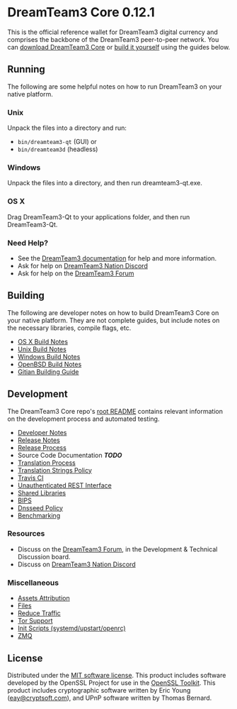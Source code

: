 DreamTeam3 Core 0.12.1
=====================

This is the official reference wallet for DreamTeam3 digital currency and comprises the backbone of the DreamTeam3 peer-to-peer network. You can [download DreamTeam3 Core](https://www.dreamteam3.org/downloads/) or [build it yourself](#building) using the guides below.

Running
---------------------
The following are some helpful notes on how to run DreamTeam3 on your native platform.

### Unix

Unpack the files into a directory and run:

- `bin/dreamteam3-qt` (GUI) or
- `bin/dreamteam3d` (headless)

### Windows

Unpack the files into a directory, and then run dreamteam3-qt.exe.

### OS X

Drag DreamTeam3-Qt to your applications folder, and then run DreamTeam3-Qt.

### Need Help?

* See the [DreamTeam3 documentation](https://dashpay.atlassian.net/wiki/display/DOC)
for help and more information.
* Ask for help on [DreamTeam3 Nation Discord](http://dreamteam3chat.org)
* Ask for help on the [DreamTeam3 Forum](https://dreamteam3.org/forum)

Building
---------------------
The following are developer notes on how to build DreamTeam3 Core on your native platform. They are not complete guides, but include notes on the necessary libraries, compile flags, etc.

- [OS X Build Notes](build-osx.md)
- [Unix Build Notes](build-unix.md)
- [Windows Build Notes](build-windows.md)
- [OpenBSD Build Notes](build-openbsd.md)
- [Gitian Building Guide](gitian-building.md)

Development
---------------------
The DreamTeam3 Core repo's [root README](/README.md) contains relevant information on the development process and automated testing.

- [Developer Notes](developer-notes.md)
- [Release Notes](release-notes.md)
- [Release Process](release-process.md)
- Source Code Documentation ***TODO***
- [Translation Process](translation_process.md)
- [Translation Strings Policy](translation_strings_policy.md)
- [Travis CI](travis-ci.md)
- [Unauthenticated REST Interface](REST-interface.md)
- [Shared Libraries](shared-libraries.md)
- [BIPS](bips.md)
- [Dnsseed Policy](dnsseed-policy.md)
- [Benchmarking](benchmarking.md)

### Resources
* Discuss on the [DreamTeam3 Forum](https://dreamteam3.org/forum), in the Development & Technical Discussion board.
* Discuss on [DreamTeam3 Nation Discord](http://dreamteam3chat.org)

### Miscellaneous
- [Assets Attribution](assets-attribution.md)
- [Files](files.md)
- [Reduce Traffic](reduce-traffic.md)
- [Tor Support](tor.md)
- [Init Scripts (systemd/upstart/openrc)](init.md)
- [ZMQ](zmq.md)

License
---------------------
Distributed under the [MIT software license](/COPYING).
This product includes software developed by the OpenSSL Project for use in the [OpenSSL Toolkit](https://www.openssl.org/). This product includes
cryptographic software written by Eric Young ([eay@cryptsoft.com](mailto:eay@cryptsoft.com)), and UPnP software written by Thomas Bernard.
